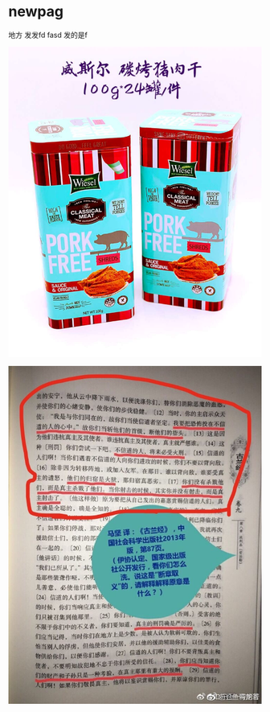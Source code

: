 

# newpag

地方 
 发发fd fasd
  发的是f
  
![TB2JOInm8DH8KJjSszcXXbDTFXa_!!59198323](TB2JOInm8DH8KJjSszcXXbDTFXa_!!59198323.jpg)


![0064qyWRgy1fup1wiojf6j30k00qowk7](0064qyWRgy1fup1wiojf6j30k00qowk7.jpg)
